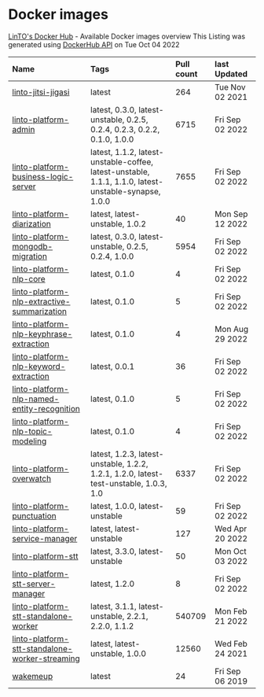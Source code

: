 # Docker images
 [LinTO's Docker Hub](https://hub.docker.com/u/lintoai) - Available Docker images overview
This Listing was generated using [DockerHub API](https://hub.docker.com/u/lintoai) on Tue Oct 04 2022

| Name | Tags | Pull count | last Updated |
|:-|:-|:-|:-|
|[linto-jitsi-jigasi](https://hub.docker.com/r/lintoai/linto-jitsi-jigasi)|latest|264|Tue Nov 02 2021|
|[linto-platform-admin](https://hub.docker.com/r/lintoai/linto-platform-admin)|latest, 0.3.0, latest-unstable, 0.2.5, 0.2.4, 0.2.3, 0.2.2, 0.1.0, 1.0.0|6715|Fri Sep 02 2022|
|[linto-platform-business-logic-server](https://hub.docker.com/r/lintoai/linto-platform-business-logic-server)|latest, 1.1.2, latest-unstable-coffee, latest-unstable, 1.1.1, 1.1.0, latest-unstable-synapse, 1.0.0|7655|Fri Sep 02 2022|
|[linto-platform-diarization](https://hub.docker.com/r/lintoai/linto-platform-diarization)|latest, latest-unstable, 1.0.2|40|Mon Sep 12 2022|
|[linto-platform-mongodb-migration](https://hub.docker.com/r/lintoai/linto-platform-mongodb-migration)|latest, 0.3.0, latest-unstable, 0.2.5, 0.2.4, 1.0.0|5954|Fri Sep 02 2022|
|[linto-platform-nlp-core](https://hub.docker.com/r/lintoai/linto-platform-nlp-core)|latest, 0.1.0|4|Fri Sep 02 2022|
|[linto-platform-nlp-extractive-summarization](https://hub.docker.com/r/lintoai/linto-platform-nlp-extractive-summarization)|latest, 0.1.0|5|Fri Sep 02 2022|
|[linto-platform-nlp-keyphrase-extraction](https://hub.docker.com/r/lintoai/linto-platform-nlp-keyphrase-extraction)|latest, 0.1.0|4|Mon Aug 29 2022|
|[linto-platform-nlp-keyword-extraction](https://hub.docker.com/r/lintoai/linto-platform-nlp-keyword-extraction)|latest, 0.0.1|36|Fri Sep 02 2022|
|[linto-platform-nlp-named-entity-recognition](https://hub.docker.com/r/lintoai/linto-platform-nlp-named-entity-recognition)|latest, 0.1.0|5|Fri Sep 02 2022|
|[linto-platform-nlp-topic-modeling](https://hub.docker.com/r/lintoai/linto-platform-nlp-topic-modeling)|latest, 0.1.0|4|Fri Sep 02 2022|
|[linto-platform-overwatch](https://hub.docker.com/r/lintoai/linto-platform-overwatch)|latest, 1.2.3, latest-unstable, 1.2.2, 1.2.1, 1.2.0, latest-test-unstable, 1.0.3, 1.0|6337|Fri Sep 02 2022|
|[linto-platform-punctuation](https://hub.docker.com/r/lintoai/linto-platform-punctuation)|latest, 1.0.0, latest-unstable|59|Fri Sep 02 2022|
|[linto-platform-service-manager](https://hub.docker.com/r/lintoai/linto-platform-service-manager)|latest, latest-unstable|127|Wed Apr 20 2022|
|[linto-platform-stt](https://hub.docker.com/r/lintoai/linto-platform-stt)|latest, 3.3.0, latest-unstable|50|Mon Oct 03 2022|
|[linto-platform-stt-server-manager](https://hub.docker.com/r/lintoai/linto-platform-stt-server-manager)|latest, 1.2.0|8|Fri Sep 02 2022|
|[linto-platform-stt-standalone-worker](https://hub.docker.com/r/lintoai/linto-platform-stt-standalone-worker)|latest, 3.1.1, latest-unstable, 2.2.1, 2.2.0, 1.1.2|540709|Mon Feb 21 2022|
|[linto-platform-stt-standalone-worker-streaming](https://hub.docker.com/r/lintoai/linto-platform-stt-standalone-worker-streaming)|latest, latest-unstable, 1.0.0|12560|Wed Feb 24 2021|
|[wakemeup](https://hub.docker.com/r/lintoai/wakemeup)|latest|24|Fri Sep 06 2019|
